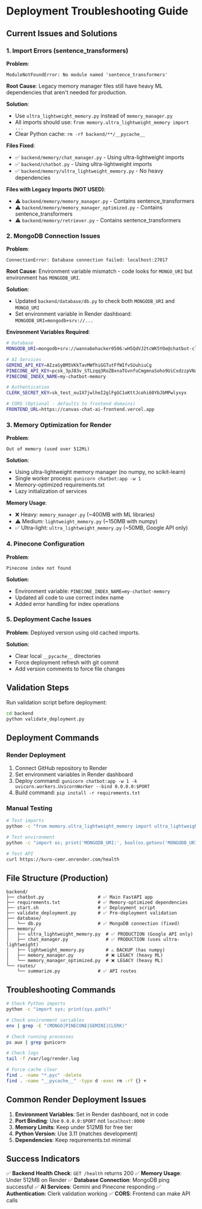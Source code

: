 # Deployment Troubleshooting Guide

## Current Issues and Solutions

### 1. Import Errors (sentence_transformers)

**Problem**: 
```
ModuleNotFoundError: No module named 'sentence_transformers'
```

**Root Cause**: 
Legacy memory manager files still have heavy ML dependencies that aren't needed for production.

**Solution**:
- Use `ultra_lightweight_memory.py` instead of `memory_manager.py`
- All imports should use: `from memory.ultra_lightweight_memory import ...`
- Clear Python cache: `rm -rf backend/**/__pycache__`

**Files Fixed**:
- ✅ `backend/memory/chat_manager.py` - Using ultra-lightweight imports
- ✅ `backend/chatbot.py` - Using ultra-lightweight imports
- ✅ `backend/memory/ultra_lightweight_memory.py` - No heavy dependencies

**Files with Legacy Imports (NOT USED)**:
- ⚠️ `backend/memory/memory_manager.py` - Contains sentence_transformers
- ⚠️ `backend/memory/memory_manager_optimized.py` - Contains sentence_transformers
- ⚠️ `backend/memory/retriever.py` - Contains sentence_transformers

### 2. MongoDB Connection Issues

**Problem**:
```
ConnectionError: Database connection failed: localhost:27017
```

**Root Cause**: 
Environment variable mismatch - code looks for `MONGO_URI` but environment has `MONGODB_URI`.

**Solution**:
- Updated `backend/database/db.py` to check both `MONGODB_URI` and `MONGO_URI`
- Set environment variable in Render dashboard: `MONGODB_URI=mongodb+srv://...`

**Environment Variables Required**:
```bash
# Database
MONGODB_URI=mongodb+srv://wannabehacker0506:wH5QdVJ2tcWK5YOe@chatbot-cluster.8owjdjg.mongodb.net/?retryWrites=true&w=majority&appName=chatbot-cluster

# AI Services
GEMINI_API_KEY=AIzaSyBM5VKkTavMWfhiGGTutFfWIfvSUuhiuCg
PINECONE_API_KEY=pcsk_3pJ83v_STLzqq3RoZBxnaTGvnfuCmgmnaSoho9UiCxdzzpVNaXdkmHxNm4XFxyEnDEF16L
PINECONE_INDEX_NAME=my-chatbot-memory

# Authentication
CLERK_SECRET_KEY=sk_test_ou1X7jwlheI2glFgGC1oKttJcohi60YbJbMPwlyxyx

# CORS (Optional - defaults to frontend domains)
FRONTEND_URL=https://canvas-chat-ai-frontend.vercel.app
```

### 3. Memory Optimization for Render

**Problem**: 
```
Out of memory (used over 512Mi)
```

**Solution**:
- Using ultra-lightweight memory manager (no numpy, no scikit-learn)
- Single worker process: `gunicorn chatbot:app -w 1`
- Memory-optimized requirements.txt
- Lazy initialization of services

**Memory Usage**:
- ❌ Heavy: `memory_manager.py` (~400MB with ML libraries)
- ⚠️ Medium: `lightweight_memory.py` (~150MB with numpy)
- ✅ Ultra-light: `ultra_lightweight_memory.py` (~50MB, Google API only)

### 4. Pinecone Configuration

**Problem**:
```
Pinecone index not found
```

**Solution**:
- Environment variable: `PINECONE_INDEX_NAME=my-chatbot-memory`
- Updated all code to use correct index name
- Added error handling for index operations

### 5. Deployment Cache Issues

**Problem**: 
Deployed version using old cached imports.

**Solution**:
- Clear local `__pycache__` directories
- Force deployment refresh with git commit
- Add version comments to force file changes

## Validation Steps

Run validation script before deployment:
```bash
cd backend
python validate_deployment.py
```

## Deployment Commands

### Render Deployment
1. Connect GitHub repository to Render
2. Set environment variables in Render dashboard
3. Deploy command: `gunicorn chatbot:app -w 1 -k uvicorn.workers.UvicornWorker --bind 0.0.0.0:$PORT`
4. Build command: `pip install -r requirements.txt`

### Manual Testing
```bash
# Test imports
python -c "from memory.ultra_lightweight_memory import ultra_lightweight_memory_manager; print('✅ Imports OK')"

# Test environment
python -c "import os; print('MONGODB_URI:', bool(os.getenv('MONGODB_URI')))"

# Test API
curl https://kuro-cemr.onrender.com/health
```

## File Structure (Production)

```
backend/
├── chatbot.py                    # ✅ Main FastAPI app
├── requirements.txt              # ✅ Memory-optimized dependencies
├── start.sh                      # ✅ Deployment script
├── validate_deployment.py        # ✅ Pre-deployment validation
├── database/
│   └── db.py                     # ✅ MongoDB connection (fixed)
├── memory/
│   ├── ultra_lightweight_memory.py  # ✅ PRODUCTION (Google API only)
│   ├── chat_manager.py              # ✅ PRODUCTION (uses ultra-lightweight)
│   ├── lightweight_memory.py        # ⚠️ BACKUP (has numpy)
│   ├── memory_manager.py            # ❌ LEGACY (heavy ML)
│   └── memory_manager_optimized.py  # ❌ LEGACY (heavy ML)
└── routes/
    └── summarize.py              # ✅ API routes
```

## Troubleshooting Commands

```bash
# Check Python imports
python -c "import sys; print(sys.path)"

# Check environment variables
env | grep -E "(MONGO|PINECONE|GEMINI|CLERK)"

# Check running processes
ps aux | grep gunicorn

# Check logs
tail -f /var/log/render.log

# Force cache clear
find . -name "*.pyc" -delete
find . -name "__pycache__" -type d -exec rm -rf {} +
```

## Common Render Deployment Issues

1. **Environment Variables**: Set in Render dashboard, not in code
2. **Port Binding**: Use `0.0.0.0:$PORT` not `localhost:8000`
3. **Memory Limits**: Keep under 512MB for free tier
4. **Python Version**: Use 3.11 (matches development)
5. **Dependencies**: Keep requirements.txt minimal

## Success Indicators

✅ **Backend Health Check**: `GET /health` returns 200
✅ **Memory Usage**: Under 512MB on Render
✅ **Database Connection**: MongoDB ping successful
✅ **AI Services**: Gemini and Pinecone responding
✅ **Authentication**: Clerk validation working
✅ **CORS**: Frontend can make API calls
